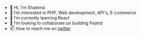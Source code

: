 - 👋 Hi, I’m Shakima
- 👀 I’m interested in PHP, Web development, API's, E-commerce
- 🌱 I’m currently learning React
- 💞️ I’m looking to collaborate on building Featrd
- 📫 How to reach me on [twitter](https://twitter.com/mostdefkima3ff)

<!---
sinfullycoded/sinfullycoded is a ✨ special ✨ repository because its `README.md` (this file) appears on your GitHub profile.
You can click the Preview link to take a look at your changes.
--->
